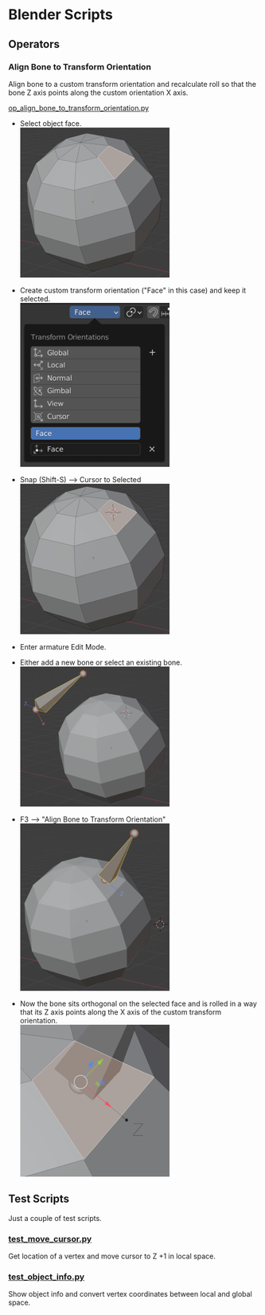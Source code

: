 # Blender Scripts

## Operators

### Align Bone to Transform Orientation

Align bone to a custom transform orientation and recalculate roll so that the bone Z axis points along the custom orientation X axis.

[op_align_bone_to_transform_orientation.py](op_align_bone_to_transform_orientation.py)

- Select object face.  
  ![align_bone_to_transform_orientation_01.png](images/align_bone_to_transform_orientation_01.png)

- Create custom transform orientation ("Face" in this case) and keep it selected.  
  ![align_bone_to_transform_orientation_02.png](images/align_bone_to_transform_orientation_02.png)

- Snap (Shift-S) --> Cursor to Selected  
  ![align_bone_to_transform_orientation_03.png](images/align_bone_to_transform_orientation_03.png)

- Enter armature Edit Mode.

- Either add a new bone or select an existing bone.  
  ![align_bone_to_transform_orientation_04.png](images/align_bone_to_transform_orientation_04.png)

- F3 --> "Align Bone to Transform Orientation"  
  ![align_bone_to_transform_orientation_05.png](images/align_bone_to_transform_orientation_05.png)

- Now the bone sits orthogonal on the selected face and is rolled in a way that its Z axis points along the X axis of the custom transform orientation.  
  ![align_bone_to_transform_orientation_06.png](images/align_bone_to_transform_orientation_06.png)


## Test Scripts

Just a couple of test scripts.

### [test_move_cursor.py](test_move_cursor.py)

Get location of a vertex and move cursor to Z +1 in local space.

### [test_object_info.py](test_object_info.py)

Show object info and convert vertex coordinates between local and global space.
